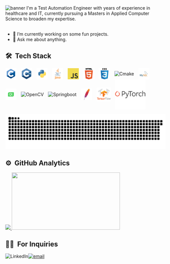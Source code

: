 <img alt="banner" src="https://github.com/user-attachments/assets/ecbe7b0b-d152-4e39-b0c6-c36e0d83871a">
I'm a Test Automation Engineer with years of experience in healthcare and IT, currently pursuing a Masters in Applied Computer Science to broaden my expertise.
</br>
</br>

- 🔭 I’m currently working on some fun projects.
- 💬 Ask me about anything.

## 🛠 &nbsp;Tech Stack
<div>
  <img align="center" alt="C" width="35px" src="https://raw.githubusercontent.com/github/explore/f3e22f0dca2be955676bc70d6214b95b13354ee8/topics/c/c.png" style="padding-right:10px;" />
  <img align="center" alt="Cplusplus" width="35px" src="https://raw.githubusercontent.com/github/explore/180320cffc25f4ed1bbdfd33d4db3a66eeeeb358/topics/cpp/cpp.png" style="padding-right:10px;" />
  <img align="center" alt="Python" width="35px" src="https://raw.githubusercontent.com/github/explore/80688e429a7d4ef2fca1e82350fe8e3517d3494d/topics/python/python.png" style="padding-right:10px;" />
  <img align="center" alt="Java" width="35px" src="https://raw.githubusercontent.com/github/explore/5b3600551e122a3277c2c5368af2ad5725ffa9a1/topics/java/java.png" style="padding-right:10px;" />
  <img align="center" alt="Javascript" width="35px" src="https://raw.githubusercontent.com/voodootikigod/logo.js/master/js.png" style="padding-right:10px;"/>   
  <img align="center" alt="HTML" width="35px" src="https://raw.githubusercontent.com/github/explore/80688e429a7d4ef2fca1e82350fe8e3517d3494d/topics/html/html.png" style="padding-right:10px;"/>   
  <img align="center" alt="CSS" width="35px" src="https://raw.githubusercontent.com/github/explore/80688e429a7d4ef2fca1e82350fe8e3517d3494d/topics/css/css.png" style="padding-right:10px;"/>
  <img align="center" alt="Cmake" width="35px" src="https://upload.wikimedia.org/wikipedia/commons/thumb/1/13/Cmake.svg/600px-Cmake.svg.png?20110417205825" style="padding-right:10px;" />
  <img align="center" alt="Mysql" width="35px" src="https://raw.githubusercontent.com/github/explore/80688e429a7d4ef2fca1e82350fe8e3517d3494d/topics/mysql/mysql.png" style="padding-right:10px;" />
  <img align="center" alt="Qt5" width="35px" src="https://raw.githubusercontent.com/github/explore/80688e429a7d4ef2fca1e82350fe8e3517d3494d/topics/qt/qt.png" style="padding-right:10px;" />
  <img align="center" alt="OpenCV" width="35px" src="https://opencv.org/wp-content/uploads/2020/07/OpenCV_logo_black-2.png" style="padding-right:10px;" />
  <img align="center" alt="Springboot" width="65px" src="https://user-images.githubusercontent.com/33158051/103466606-760a4000-4d14-11eb-9941-2f3d00371471.png" style="padding-right:10px;" />
  <img align="center" alt="Maven" width="35px" src="https://raw.githubusercontent.com/github/explore/80688e429a7d4ef2fca1e82350fe8e3517d3494d/topics/maven/maven.png" style="padding-right:10px;" />
  <img align="center" alt="Tensorflow" width="45px" src="https://raw.githubusercontent.com/github/explore/80688e429a7d4ef2fca1e82350fe8e3517d3494d/topics/tensorflow/tensorflow.png" style="padding-right:10px;" />
  <img align="center" alt="PyTorch" width="95px" src="https://raw.githubusercontent.com/github/explore/224672533a7f836ad6bf142e4dee61217cfc100e/topics/pytorch/pytorch.png" style="padding-right:10px;" />
</div>

![snake gif](https://github.com/Rodelph/rodelph/blob/output/github-snake-dark.svg)

## ⚙️ &nbsp;GitHub Analytics

<p align="left">
<a href="https://github.com/Rodelph">
  <img height="180em" src="https://github-readme-stats-eight-theta.vercel.app/api?username=rodelph&show_icons=true&theme=algolia&include_all_commits=true&count_private=true"/>
  <img height="180em" width="340em" src="https://github-readme-stats-eight-theta.vercel.app/api/top-langs/?username=rodelph&layout=compact&langs_count=8&theme=algolia"/>
</a>
</p>

## 🤝🏻 &nbsp;For Inquiries

<div class="social-badges">
<a href="https://www.linkedin.com/in/amine-naqi-aa898724b/" target="_blank">
  <img align="left" alt="LinkedIn" src="https://img.shields.io/badge/LinkedIn-0077B5?style=for-the-badge&logo=linkedin&logoColor=white" />
</a>

<a href="mailto:inquiries@aminenaqi.org" target="_blank">
  <img alt="email" src="https://img.shields.io/badge/Email-053766?style=for-the-badge&logo=gmail&labelColor=balck">
</a>
</div>
